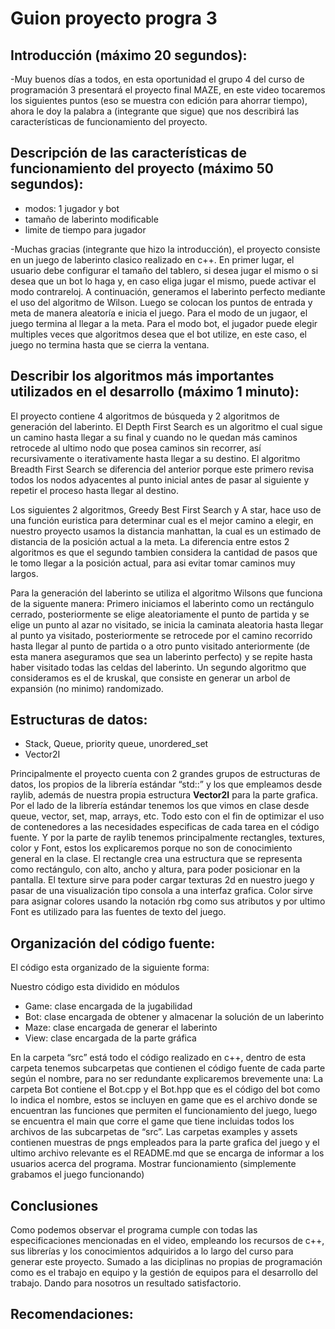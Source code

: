 # Guion proyecto progra 3

## Introducción (máximo 20 segundos):

-Muy buenos días a todos, en esta oportunidad el grupo 4 del curso de programación 3 presentará el proyecto final MAZE, en este video tocaremos los siguientes puntos (eso se muestra con edición para ahorrar tiempo), ahora le doy la palabra a (integrante que sigue) que nos describirá las características de funcionamiento del proyecto.

## Descripción de las características de funcionamiento del proyecto (máximo 50 segundos):

- modos: 1 jugador y bot
- tamaño de laberinto modificable
- limite de tiempo para jugador

-Muchas gracias (integrante que hizo la introducción), el proyecto consiste en un juego de laberinto clasico realizado en c++. En primer lugar, el usuario debe configurar el tamaño del tablero, si desea jugar el mismo o si desea que un bot lo haga y, en caso eliga jugar el mismo, puede activar el modo contrareloj.
A continuación, generamos el laberinto perfecto mediante el uso del algoritmo de Wilson. Luego se colocan los puntos de entrada y meta de manera aleatoría e inicia el juego.
Para el modo de un jugaor, el juego termina al llegar a la meta.
Para el modo bot, el jugador puede elegir multiples veces que algoritmos desea que el bot utilize, en este caso, el juego no termina hasta que se cierra la ventana.

## Describir los algoritmos más importantes utilizados en el desarrollo (máximo 1 minuto):

El proyecto contiene 4 algoritmos de búsqueda y 2 algoritmos de generación del laberinto. El Depth First Search es un algoritmo el cual sigue un camino hasta llegar a su final y cuando no le quedan más caminos retrocede al ultimo nodo que posea caminos sin recorrer, así recursivamente o iterativamente hasta llegar a su destino.   El algoritmo Breadth First Search se diferencia del anterior porque este primero revisa todos los nodos adyacentes al punto inicial antes de pasar al siguiente y repetir el proceso hasta llegar al destino.

Los siguientes 2 algoritmos, Greedy Best First Search y A star, hace uso de una función euristica para determinar cual es el mejor camino a elegir, en nuestro proyecto usamos la distancia manhattan, la cual es un estimado de distancia de la posición actual a la meta. La diferencia entre estos 2 algoritmos es que el segundo tambien considera la cantidad de pasos que le tomo llegar a la posición actual, para asi evitar tomar caminos muy largos.

Para la generación del laberinto se utiliza el algoritmo Wilsons que funciona de la siguente manera:
Primero iniciamos el laberinto como un rectángulo cerrado, posteriormente se elige aleatoriamente el punto de partida y se elige un punto al azar no visitado, se inicia la caminata aleatoria hasta llegar al punto ya visitado, posteriormente se retrocede por el camino recorrido hasta llegar al punto de partida o a otro punto visitado anteriormente (de esta manera aseguramos que sea un laberinto perfecto) y se repite hasta haber visitado todas las celdas del laberinto. 
Un segundo algoritmo que consideramos es el de kruskal, que consiste en generar un arbol de expansión (no minimo) randomizado.

## Estructuras de datos:

- Stack, Queue, priority queue, unordered_set
- Vector2I

Principalmente el proyecto cuenta con 2 grandes grupos de estructuras de datos, los propios de la librería estándar “std::” y los que empleamos desde raylib, además de nuestra propia estructura **Vector2I** para la parte grafica. Por el lado de la librería estándar tenemos los que vimos en clase desde queue, vector, set, map, arrays, etc. Todo esto con el fin de optimizar el uso de contenedores a las necesidades especificas de cada tarea en el código fuente. Y por la parte de raylib tenemos principalmente rectangles, textures, color y Font, estos los explicaremos porque no son de conocimiento general en la clase. El rectangle crea una estructura que se representa como rectángulo, con alto, ancho y altura, para poder posicionar en la pantalla. El texture sirve para poder cargar texturas 2d en nuestro juego y pasar de una visualización tipo consola a una interfaz grafica. Color sirve para asignar colores usando la notación rbg como sus atributos y por ultimo Font es utilizado para las fuentes de texto del juego.

## Organización del código fuente:

El código esta organizado de la siguiente forma: 

Nuestro código esta dividido en módulos
- Game: clase encargada de la jugabilidad
- Bot: clase encargada de obtener y almacenar la solución de un laberinto
- Maze: clase encargada de generar el laberinto
- View: clase encargada de la parte gráfica


En la carpeta “src” está todo el código realizado en c++, dentro de esta carpeta tenemos subcarpetas que contienen el código fuente de cada parte según el nombre, para no ser redundante explicaremos brevemente una: La carpeta Bot contiene el Bot.cpp y el Bot.hpp que es el código del bot como lo indica el nombre, estos se incluyen en game que es el archivo donde se encuentran las funciones que permiten el funcionamiento del juego, luego se encuentra el main que corre el game que tiene incluidas todos los archivos de las subcarpetas de “src”. Las carpetas examples y assets contienen muestras de pngs empleados para la parte grafica del juego y el ultimo archivo relevante es el README.md que se encarga de informar a los usuarios acerca del programa.
Mostrar funcionamiento (simplemente grabamos el juego funcionando)

## Conclusiones

Como podemos observar el programa cumple con todas las especificaciones mencionadas en el video, empleando los recursos de c++, sus librerías y los conocimientos adquiridos a lo largo del curso para generar este proyecto. Sumado a las diciplinas no propias de programación como es el trabajo en equipo y la gestión de equipos para el desarrollo del trabajo. Dando para nosotros un resultado satisfactorio.

## Recomendaciones:

